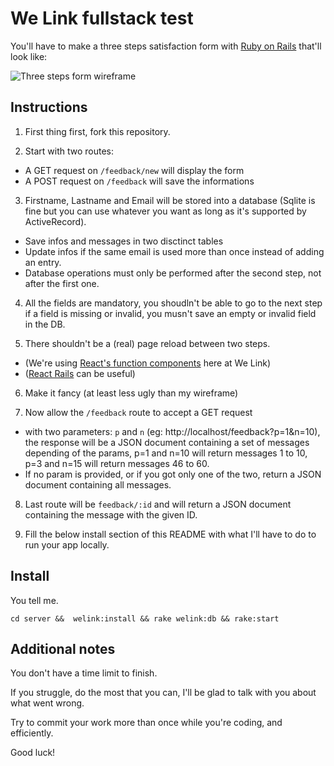 # We Link fullstack test

You'll have to make a three steps satisfaction form with [Ruby on Rails](https://rubyonrails.org/) that'll look like:

![Three steps form wireframe](https://github.com/we-link/fullstack-test/blob/main/wireframe2.png?raw=true)

## Instructions

1. First thing first, fork this repository.

2. Start with two routes:
  * A GET request on `/feedback/new` will display the form
  * A POST request on `/feedback` will save the informations

3. Firstname, Lastname and Email will be stored into a database (Sqlite is fine but you can use whatever you want as long as it's supported by ActiveRecord).
  * Save infos and messages in two disctinct tables
  * Update infos if the same email is used more than once instead of adding an entry.
  * Database operations must only be performed after the second step, not after the first one.

4. All the fields are mandatory, you shoudln't be able to go to the next step if a field is missing or invalid, you musn't save an empty or invalid field in the DB.

5. There shouldn't be a (real) page reload between two steps.
  * (We're using [React's function components](https://reactjs.org/docs/components-and-props.html#function-and-class-components) here at We Link)
  * ([React Rails](https://github.com/reactjs/react-rails) can be useful)
  
6. Make it fancy (at least less ugly than my wireframe)

7. Now allow the `/feedback` route to accept a GET request
  * with two parameters: `p` and `n` (eg: http://localhost/feedback?p=1&n=10), the response will be a JSON document containing a set of messages depending of the params, p=1 and n=10 will return messages 1 to 10, p=3 and n=15 will return messages 46 to 60.
  * If no param is provided, or if you got only one of the two, return a JSON document containing all messages.
  
8. Last route will be `feedback/:id` and will return a JSON document containing the message with the given ID.

9. Fill the below install section of this README with what I'll have to do to run your app locally.

## Install

You tell me.

`
cd server &&  welink:install && rake welink:db && rake:start
`

## Additional notes

You don't have a time limit to finish. 

If you struggle, do the most that you can, I'll be glad to talk with you about what went wrong.

Try to commit your work more than once while you're coding, and efficiently.

Good luck!
